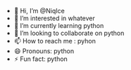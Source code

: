- 👋 Hi, I’m @NiqIce
- 👀 I’m interested in whatever
- 🌱 I’m currently learning python
- 💞️ I’m looking to collaborate on python
- 📫 How to reach me : pyhon
- 😄 Pronouns: python
- ⚡ Fun fact: python

<!---
NiqIce/NiqIce is a ✨ special ✨ repository because its `README.md` (this file) appears on your GitHub profile.
You can click the Preview link to take a look at your changes.
--->
